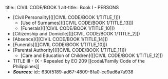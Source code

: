 title:: CIVIL CODE/BOOK 1
alt-title:: Book I - PERSONS

- [Civil Personality]([[CIVIL CODE/BOOK 1/TITLE_1]])
	- [Use of Surnames]([[CIVIL CODE/BOOK 1/TITLE_13]])
	- [Funerals]([[CIVIL CODE/BOOK 1/TITLE_10]])
- [Citizenship and Domicile]([[CIVIL CODE/BOOK 1/TITLE_2]])
- [Absence]([[CIVIL CODE/BOOK 1/TITLE_14]])
- [Funerals]([[CIVIL CODE/BOOK 1/TITLE_10]])
- [Parental Authority]([[CIVIL CODE/BOOK 1/TITLE_11]])
	- [Care and Education of Children]([[CIVIL CODE/BOOK 1/TITLE_12]])
- TITLE III - IX - Repealed by EO 209 [[codal/Family Code of the Philippines]]
- ***Sources:***
  id:: 630f5189-ad67-4809-8fa0-ce9ad6a7a938